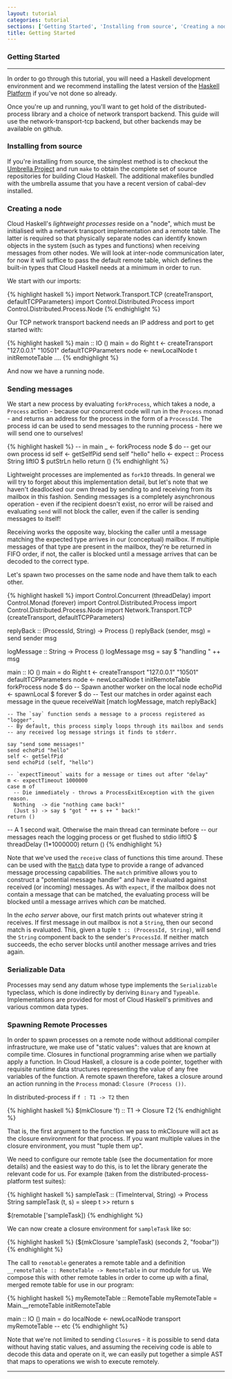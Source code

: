 ```yaml
---
layout: tutorial
categories: tutorial
sections: ['Getting Started', 'Installing from source', 'Creating a node', 'Sending messages', 'Spawning Remote Processes']
title: Getting Started
---
```


### Getting Started

-----

In order to go through this tutorial, you will need a Haskell development
environment and we recommend installing the latest version of the
[Haskell Platform](http://www.haskell.org/platform/) if you've not done
so already.

Once you're up and running, you'll want to get hold of the distributed-process
library and a choice of network transport backend. This guide will use
the network-transport-tcp backend, but other backends may be available
on github.

### Installing from source

If you're installing from source, the simplest method is to checkout the
[Umbrella Project](https://github.com/haskell-distributed/cloud-haskell) and
run `make` to obtain the complete set of source repositories for building
Cloud Haskell. The additional makefiles bundled with the umbrella assume
that you have a recent version of cabal-dev installed.

### Creating a node

Cloud Haskell's *lightweight processes* reside on a "node", which must
be initialised with a network transport implementation and a remote table.
The latter is required so that physically separate nodes can identify known
objects in the system (such as types and functions) when receiving messages
from other nodes. We will look at inter-node communication later, for now
it will suffice to pass the default remote table, which defines the built-in
types that Cloud Haskell needs at a minimum in order to run.

We start with our imports:

{% highlight haskell %}
import Network.Transport.TCP (createTransport, defaultTCPParameters)
import Control.Distributed.Process
import Control.Distributed.Process.Node
{% endhighlight %}

Our TCP network transport backend needs an IP address and port to get started
with:

{% highlight haskell %}
main :: IO ()
main = do
  Right t <- createTransport "127.0.0.1" "10501" defaultTCPParameters
  node <- newLocalNode t initRemoteTable
  ....
{% endhighlight %}

And now we have a running node.

### Sending messages

We start a new process by evaluating `forkProcess`, which takes a node,
a `Process` action - because our concurrent code will run in the `Process`
monad - and returns an address for the process in the form of a `ProcessId`.
The process id can be used to send messages to the running process - here we
will send one to ourselves!

{% highlight haskell %}
-- in main
  _ <- forkProcess node $ do
    -- get our own process id
    self <- getSelfPid
    send self "hello"
    hello <- expect :: Process String
    liftIO $ putStrLn hello
  return ()
{% endhighlight %}

Lightweight processes are implemented as `forkIO` threads. In general we will
try to forget about this implementation detail, but let's note that we
haven't deadlocked our own thread by sending to and receiving from its mailbox
in this fashion. Sending messages is a completely asynchronous operation - even
if the recipient doesn't exist, no error will be raised and evaluating `send`
will not block the caller, even if the caller is sending messages to itself!

Receiving works the opposite way, blocking the caller until a message
matching the expected type arrives in our (conceptual) mailbox. If multiple
messages of that type are present in the mailbox, they're be returned in FIFO
order, if not, the caller is blocked until a message arrives that can be
decoded to the correct type.

Let's spawn two processes on the same node and have them talk to each other.

{% highlight haskell %}
import Control.Concurrent (threadDelay)
import Control.Monad (forever)
import Control.Distributed.Process
import Control.Distributed.Process.Node
import Network.Transport.TCP (createTransport, defaultTCPParameters)

replyBack :: (ProcessId, String) -> Process ()
replyBack (sender, msg) = send sender msg

logMessage :: String -> Process ()
logMessage msg = say $ "handling " ++ msg

main :: IO ()
main = do
  Right t <- createTransport "127.0.0.1" "10501" defaultTCPParameters
  node <- newLocalNode t initRemoteTable
  forkProcess node $ do
    -- Spawn another worker on the local node 
    echoPid <- spawnLocal $ forever $ do
      -- Test our matches in order against each message in the queue
      receiveWait [match logMessage, match replyBack]

    -- The `say` function sends a message to a process registered as "logger".
    -- By default, this process simply loops through its mailbox and sends
    -- any received log message strings it finds to stderr.

    say "send some messages!"
    send echoPid "hello"
    self <- getSelfPid
    send echoPid (self, "hello")

    -- `expectTimeout` waits for a message or times out after "delay"
    m <- expectTimeout 1000000
    case m of
      -- Die immediately - throws a ProcessExitException with the given reason.
      Nothing  -> die "nothing came back!"
      (Just s) -> say $ "got " ++ s ++ " back!"
    return ()

  -- A 1 second wait. Otherwise the main thread can terminate before
  -- our messages reach the logging process or get flushed to stdio
  liftIO $ threadDelay (1*1000000)
  return ()
{% endhighlight %}

Note that we've used the `receive` class of functions this time around.
These can be used with the [`Match`][5] data type to provide a range of
advanced message processing capabilities. The `match` primitive allows you
to construct a "potential message handler" and have it evaluated
against received (or incoming) messages. As with `expect`, if the mailbox does
not contain a message that can be matched, the evaluating process will be
blocked until a message arrives which _can_ be matched.

In the _echo server_ above, our first match prints out whatever string it
receives. If first message in out mailbox is not a `String`, then our second
match is evaluated. This, given a tuple `t :: (ProcessId, String)`, will send
the `String` component back to the sender's `ProcessId`. If neither match
succeeds, the echo server blocks until another message arrives and
tries again.

### Serializable Data

Processes may send any datum whose type implements the `Serializable` typeclass,
which is done indirectly by deriving `Binary` and `Typeable`. Implementations are 
provided for most of Cloud Haskell's primitives and various common data types.

### Spawning Remote Processes

In order to spawn processes on a remote node without additional compiler
infrastructure, we make use of "static values": values that are known at
compile time. Closures in functional programming arise when we partially
apply a function. In Cloud Haskell, a closure is a code pointer, together
with requisite runtime data structures representing the value of any free
variables of the function. A remote spawn therefore, takes a closure around
an action running in the `Process` monad: `Closure (Process ())`.

In distributed-process if `f : T1 -> T2` then

{% highlight haskell %}
  $(mkClosure 'f) :: T1 -> Closure T2
{% endhighlight %}

That is, the first argument to the function we pass to mkClosure will act
as the closure environment for that process. If you want multiple values
in the closure environment, you must "tuple them up".

We need to configure our remote table (see the documentation for more details)
and the easiest way to do this, is to let the library generate the relevant
code for us. For example (taken from the distributed-process-platform test suites):

{% highlight haskell %}
sampleTask :: (TimeInterval, String) -> Process String
sampleTask (t, s) = sleep t >> return s

$(remotable ['sampleTask])
{% endhighlight %}

We can now create a closure environment for `sampleTask` like so:

{% highlight haskell %}
($(mkClosure 'sampleTask) (seconds 2, "foobar"))
{% endhighlight %}

The call to `remotable` generates a remote table and a definition
`__remoteTable :: RemoteTable -> RemoteTable` in our module for us.
We compose this with other remote tables in order to come up with a
final, merged remote table for use in our program:

{% highlight haskell %}
myRemoteTable :: RemoteTable
myRemoteTable = Main.__remoteTable initRemoteTable

main :: IO ()
main = do
 localNode <- newLocalNode transport myRemoteTable
 -- etc
{% endhighlight %}

Note that we're not limited to sending `Closure`s - it is possible to send data
without having static values, and assuming the receiving code is able to decode
this data and operate on it, we can easily put together a simple AST that maps
to operations we wish to execute remotely.

------

[1]: /static/doc/distributed-process/Control-Distributed-Process.html#v:Message
[2]: http://hackage.haskell.org/package/distributed-process
[3]: /static/doc/distributed-process-platform/Control-Distributed-Process-Platform-Async.html
[4]: /static/doc/distributed-process-platform/Control-Distributed-Process-Platform-ManagedProcess.htmlv:callAsync
[5]: http://hackage.haskell.org/packages/archive/distributed-process/latest/doc/html/Control-Distributed-Process-Internal-Primitives.html#t:Match
